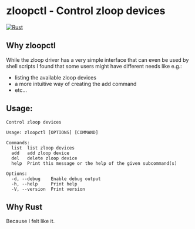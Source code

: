 # zloopctl - Control zloop devices
[![Rust](https://github.com/morbidrsa/zloopctl/actions/workflows/rust.yml/badge.svg?branch=master)](https://github.com/morbidrsa/zloopctl/actions/workflows/rust.yml)
## Why zloopctl
While the zloop driver has a very simple interface that can even be used by
shell scripts I found that some users might have different needs like e.g.:

- listing the available zloop devices
- a more intuitive way of creating the add command
- etc...

## Usage:
```
Control zloop devices

Usage: zloopctl [OPTIONS] [COMMAND]

Commands:
  list  list zloop devices
  add   add zloop device
  del   delete zloop device
  help  Print this message or the help of the given subcommand(s)

Options:
  -d, --debug    Enable debug output
  -h, --help     Print help
  -V, --version  Print version
```

## Why Rust
Because I felt like it.
